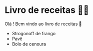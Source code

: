 # Livro de receitas :man_cook:

Olá ! Bem vindo ao livro de receitas :wave:

- Strogonoff de frango
- Pavê
- Bolo de cenoura